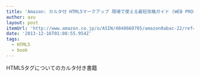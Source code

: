 ```yaml
---
title: 'Amazon: カルタ付 HTML5マークアップ 現場で使える最短攻略ガイド (WEB PROFESSIONAL) [大型本]: 浜俊太朗'
author: azu
layout: post
itemUrl: 'http://www.amazon.co.jp/o/ASIN/4048660705/amazon0abac-22/ref=nosim'
date: '2013-12-16T01:08:55.954Z'
tags:
  - HTML5
  - book
---
```

HTML5タグについてのカルタ付き書籍

